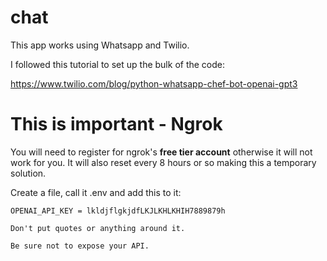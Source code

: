 # chat
This app works using Whatsapp and Twilio.

I followed this tutorial to set up the bulk of the code: 

https://www.twilio.com/blog/python-whatsapp-chef-bot-openai-gpt3

# This is important - Ngrok
You will need to register for ngrok's **free tier account** otherwise it will not work for you. It will also reset every 8 hours or so making this a temporary solution.

Create a file, call it .env and add this to it:
    
    OPENAI_API_KEY = lkldjflgkjdfLKJLKHLKHIH7889879h

    Don't put quotes or anything around it.
    
    Be sure not to expose your API.    
